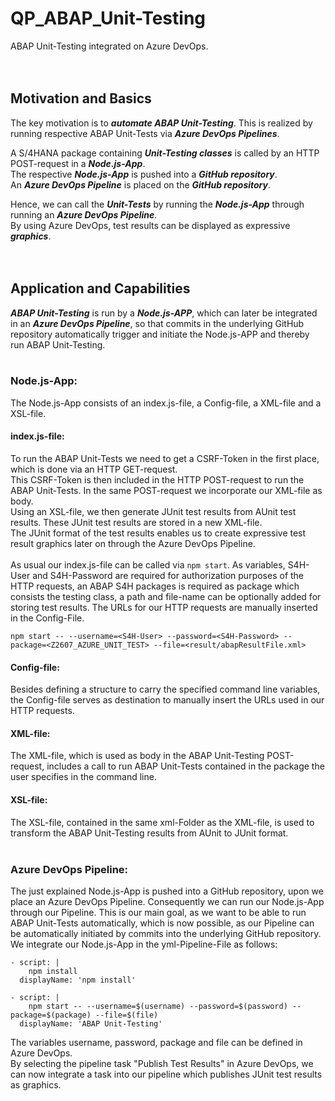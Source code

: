 # QP_ABAP_Unit-Testing

ABAP Unit-Testing integrated on Azure DevOps.
<br><br><br>


## Motivation and Basics

The key motivation is to **_automate ABAP Unit-Testing_**.
This is realized by running respective ABAP Unit-Tests via **_Azure DevOps Pipelines_**.

A S/4HANA package containing **_Unit-Testing classes_** is called by an HTTP POST-request in a **_Node.js-App_**.<br>
The respective **_Node.js-App_** is pushed into a **_GitHub repository_**.<br>
An **_Azure DevOps Pipeline_** is placed on the **_GitHub repository_**.<br>

Hence, we can call the **_Unit-Tests_** by running the **_Node.js-App_** through running an **_Azure DevOps Pipeline_**.<br>
By using Azure DevOps, test results can be displayed as expressive **_graphics_**.
<br><br><br>


## Application and Capabilities

**_ABAP Unit-Testing_** is run by a **_Node.js-APP_**, which can later be integrated in an **_Azure DevOps Pipeline_**, so that commits in the underlying GitHub repository automatically trigger and initiate the Node.js-APP and thereby run ABAP Unit-Testing.
<br><br>


### Node.js-App:

The Node.js-App consists of an index.js-file, a Config-file, a XML-file and a XSL-file.
<br>

#### index.js-file:

To run the ABAP Unit-Tests we need to get a CSRF-Token in the first place, which is done via an HTTP GET-request.<br>
This CSRF-Token is then included in the HTTP POST-request to run the ABAP Unit-Tests. In the same POST-request we incorporate our XML-file as body.<br>
Using an XSL-file, we then generate JUnit test results from AUnit test results. These JUnit test results are stored in a new XML-file.<br>
The JUnit format of the test results enables us to create expressive test result graphics later on through the Azure DevOps Pipeline.<br><br>
As usual our index.js-file can be called via `npm start`. As variables, S4H-User and S4H-Password are required for authorization purposes of the HTTP requests, an ABAP S4H packages is required as package which consists the testing class, a path and file-name can be optionally added for storing test results. The URLs for our HTTP requests are manually inserted in the Config-File.<br>
```
npm start -- --username=<S4H-User> --password=<S4H-Password> --package=<Z2607_AZURE_UNIT_TEST> --file=<result/abapResultFile.xml>
```

#### Config-file:

Besides defining a structure to carry the specified command line variables, the Config-file serves as destination to manually insert the URLs used in our HTTP requests.
<br>

#### XML-file:

The XML-file, which is used as body in the ABAP Unit-Testing POST-request, includes a call to run ABAP Unit-Tests contained in the package the user specifies in the command line.
<br>

#### XSL-file:

The XSL-file, contained in the same xml-Folder as the XML-file, is used to transform the ABAP Unit-Testing results from AUnit to JUnit format.
<br><br>


### Azure DevOps Pipeline:

The just explained Node.js-App is pushed into a GitHub repository, upon we place an Azure DevOps Pipeline. Consequently we can run our Node.js-App through our Pipeline. This is our main goal, as we want to be able to run ABAP Unit-Tests automatically, which is now possible, as our Pipeline can be automatically initiated by commits into the underlying GitHub repository.<br>
We integrate our Node.js-App in the yml-Pipeline-File as follows:
```
- script: |
    npm install
  displayName: 'npm install'

- script: |
    npm start -- --username=$(username) --password=$(password) --package=$(package) --file=$(file)
  displayName: 'ABAP Unit-Testing'
```
The variables username, password, package and file can be defined in Azure DevOps.<br>
By selecting the pipeline task "Publish Test Results" in Azure DevOps, we can now integrate a task into our pipeline which publishes JUnit test results as graphics.
